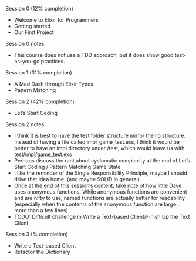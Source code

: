 Session 0 (12% completion)

- Welcome to Elixir for Programmers
- Getting started
- Our First Project

Session 0 notes:

- This course does not use a TDD approach, but it does show good test-as-you-go practices.

Session 1 (31% completion)

- A Mad Dash through Elixir Types
- Pattern Matching

Session 2 (42% completion)

- Let’s Start Coding

Session 2 notes:

- I think it is best to have the test folder structure mirror the lib structure. Instead of having a file called impl_game_test.exs, I think it would be better to have an impl directory under /test, which would leave us with test/impl/game_test.exs
- Perhaps discuss the rant about cyclomatic complexity at the end of Let’s Start Coding / Pattern Matching Game State
- I like the reminder of the Single Responsibility Principle, maybe I should drive that idea home. (and maybe SOLID in general)
- Once at the end of this session’s content, take note of how little Dave uses anonymous functions. While anonymous functions are convenient and are nifty to use, named functions are actually better for readability (especially when the contents of the anonymous function are large…more than a few lines).
- TODO: Difficult challenge in Write a Text-based Client/Finish Up the Text Client

Session 3 (% completion)

- Write a Text-based Client
- Refactor the Dictionary